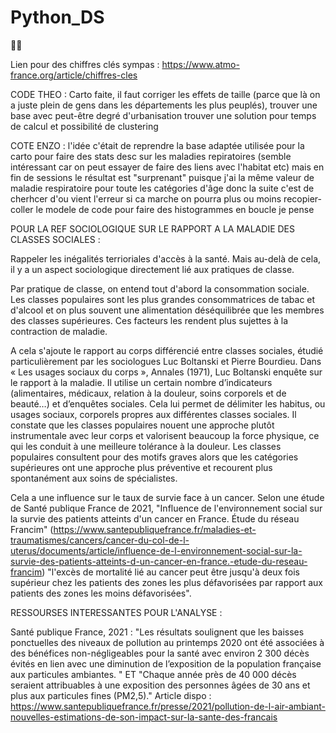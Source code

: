 # Python_DS
🐍🐍


Lien pour des chiffres clés sympas : https://www.atmo-france.org/article/chiffres-cles


CODE THEO :
Carto faite, il faut corriger les effets de taille (parce que là on a juste plein de gens dans les départements les plus peuplés), 
trouver une base avec peut-être degré d'urbanisation
trouver une solution pour temps de calcul et possibilité de clustering

COTE ENZO :
l'idée c'était de reprendre la base adaptée utilisée pour la carto pour faire des stats desc sur les maladies repiratoires 
(semble intéressant car on peut essayer de faire des liens avec l'habitat etc) 
mais en fin de sessions le résultat est "surprenant" puisque j'ai la même valeur de maladie respiratoire pour toute les catégories d'âge 
donc la suite c'est de cherhcer d'ou vient l'erreur 
si ca marche on pourra plus ou moins recopier-coller le modele de code pour faire des histogrammes en boucle je pense 



POUR LA REF SOCIOLOGIQUE SUR LE RAPPORT A LA MALADIE DES CLASSES SOCIALES :

Rappeler les inégalités terrioriales d'accès à la santé. Mais au-delà de cela, il y a un aspect sociologique directement lié aux pratiques de classe.

Par pratique de classe, on entend tout d'abord la consommation sociale. Les classes populaires sont les plus grandes consommatrices de tabac et d'alcool et on plus souvent une alimentation déséquilibrée que les membres des classes supérieures. Ces facteurs les rendent plus sujettes à la contraction de maladie.

A cela s'ajoute le rapport au corps différencié entre classes sociales, étudié particulièrement par les sociologues Luc Boltanski et Pierre Bourdieu. Dans « Les usages sociaux du corps », Annales (1971), Luc Boltanski enquête sur le rapport à la maladie. Il utilise un certain nombre d’indicateurs (alimentaires, médicaux, relation à la douleur, soins corporels et de beauté…) et d’enquêtes sociales. Cela lui permet de délimiter les habitus, ou usages sociaux, corporels propres aux différentes classes sociales. Il constate que les classes populaires nouent une approche plutôt instrumentale avec leur corps et valorisent beaucoup la force physique, ce qui les conduit à une meilleure tolérance à la douleur. Les classes populaires consultent pour des motifs graves alors que les catégories supérieures ont une approche plus préventive et recourent plus spontanément aux soins de spécialistes.

Cela a une influence sur le taux de survie face à un cancer. Selon une étude de Santé publique France de 2021, "Influence de l'environnement social sur la survie des patients atteints d'un cancer en France. Étude du réseau Francim" (https://www.santepubliquefrance.fr/maladies-et-traumatismes/cancers/cancer-du-col-de-l-uterus/documents/article/influence-de-l-environnement-social-sur-la-survie-des-patients-atteints-d-un-cancer-en-france.-etude-du-reseau-francim) "l'excès de mortalité lié au cancer peut être jusqu'à deux fois supérieur chez les patients des zones les plus défavorisées par rapport aux patients des zones les moins défavorisées".


RESSOURSES INTERESSANTES POUR L'ANALYSE :

Santé publique France, 2021  : "Les résultats soulignent que les baisses ponctuelles des niveaux de pollution au printemps 2020 ont été associées à des bénéfices non-négligeables pour la santé avec environ 2 300 décès évités en lien avec une diminution de l’exposition de la population française aux particules ambiantes. "
ET "Chaque année près de 40 000 décès seraient attribuables à une exposition des personnes âgées de 30 ans et plus aux particules fines (PM2,5)."
Article dispo : https://www.santepubliquefrance.fr/presse/2021/pollution-de-l-air-ambiant-nouvelles-estimations-de-son-impact-sur-la-sante-des-francais